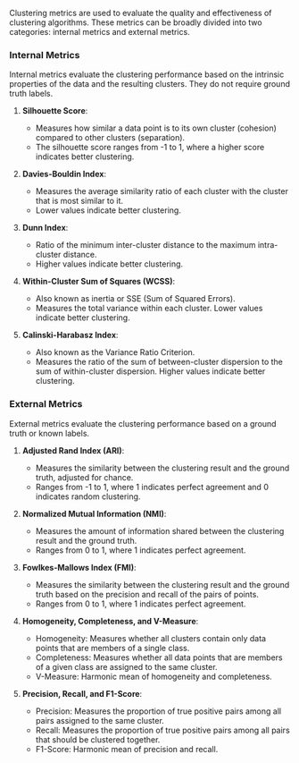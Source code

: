 
Clustering metrics are used to evaluate the quality and effectiveness of clustering algorithms. These metrics can be broadly divided into two categories: internal metrics and external metrics.

### Internal Metrics

Internal metrics evaluate the clustering performance based on the intrinsic properties of the data and the resulting clusters. They do not require ground truth labels.

1. **Silhouette Score**:
    
    - Measures how similar a data point is to its own cluster (cohesion) compared to other clusters (separation).
    - The silhouette score ranges from -1 to 1, where a higher score indicates better clustering.
2. **Davies-Bouldin Index**:
    
    - Measures the average similarity ratio of each cluster with the cluster that is most similar to it.
    - Lower values indicate better clustering.
3. **Dunn Index**:
    
    - Ratio of the minimum inter-cluster distance to the maximum intra-cluster distance.
    - Higher values indicate better clustering.
4. **Within-Cluster Sum of Squares (WCSS)**:
    
    - Also known as inertia or SSE (Sum of Squared Errors).
    - Measures the total variance within each cluster. Lower values indicate better clustering.
5. **Calinski-Harabasz Index**:
    
    - Also known as the Variance Ratio Criterion.
    - Measures the ratio of the sum of between-cluster dispersion to the sum of within-cluster dispersion. Higher values indicate better clustering.

### External Metrics

External metrics evaluate the clustering performance based on a ground truth or known labels.

1. **Adjusted Rand Index (ARI)**:
    
    - Measures the similarity between the clustering result and the ground truth, adjusted for chance.
    - Ranges from -1 to 1, where 1 indicates perfect agreement and 0 indicates random clustering.
2. **Normalized Mutual Information (NMI)**:
    
    - Measures the amount of information shared between the clustering result and the ground truth.
    - Ranges from 0 to 1, where 1 indicates perfect agreement.
3. **Fowlkes-Mallows Index (FMI)**:
    
    - Measures the similarity between the clustering result and the ground truth based on the precision and recall of the pairs of points.
    - Ranges from 0 to 1, where 1 indicates perfect agreement.
4. **Homogeneity, Completeness, and V-Measure**:
    
    - Homogeneity: Measures whether all clusters contain only data points that are members of a single class.
    - Completeness: Measures whether all data points that are members of a given class are assigned to the same cluster.
    - V-Measure: Harmonic mean of homogeneity and completeness.
5. **Precision, Recall, and F1-Score**:
    
    - Precision: Measures the proportion of true positive pairs among all pairs assigned to the same cluster.
    - Recall: Measures the proportion of true positive pairs among all pairs that should be clustered together.
    - F1-Score: Harmonic mean of precision and recall.